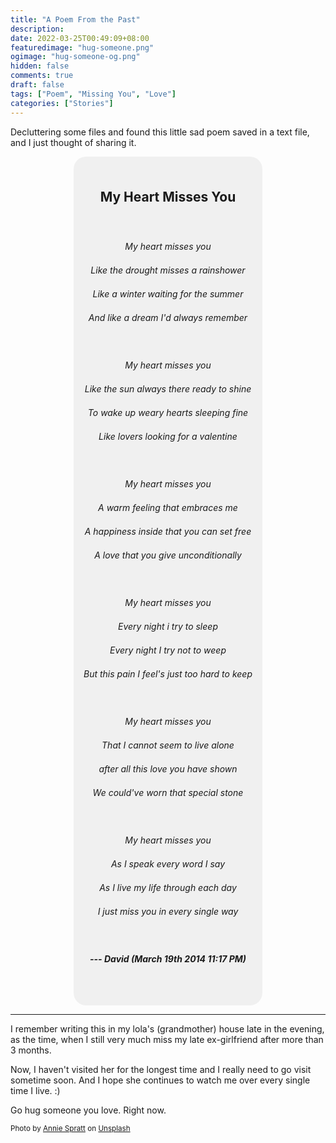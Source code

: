 ```yaml
---
title: "A Poem From the Past"
description:
date: 2022-03-25T00:49:09+08:00
featuredimage: "hug-someone.png"
ogimage: "hug-someone-og.png"
hidden: false
comments: true
draft: false
tags: ["Poem", "Missing You", "Love"]
categories: ["Stories"]
---
```


Decluttering some files and found this little sad poem saved in a text file, and I just thought of sharing it.

<div id="poem">

<style>
div#poem {
   line-height: 1.5rem !important; text-align: center; background: rgba(125,130,130,0.1); width: 60%; margin: 0 auto; border-radius: 20px;
}

@media(max-width:768px){
   div#poem {width: 100%; line-height: 1.8rem !important; }
}
   </style>

<br>

<h2 style="::before: none;border-inline-start: none; margin-left: 0;">My Heart Misses You</h2>

<br>

_My heart misses you_

_Like the drought misses a rainshower_

_Like a winter waiting for the summer_

_And like a dream I'd always remember_

<br>

_My heart misses you_

_Like the sun always there ready to shine_

_To wake up weary hearts sleeping fine_

_Like lovers looking for a valentine_

<br>

_My heart misses you_

_A warm feeling that embraces me_

_A happiness inside that you can set free_

_A love that you give unconditionally_

<br>

_My heart misses you_

_Every night i try to sleep_

_Every night I try not to weep_

_But this pain I feel's just too hard to keep_

<br>

_My heart misses you_

_That I cannot seem to live alone_

_after all this love you have shown_

_We could've worn that special stone_

<br>

_My heart misses you_

_As I speak every word I say_

_As I live my life through each day_

_I just miss you in every single way_

<br>

**_--- David (March 19th 2014 11:17 PM)_**

<br>
<br>

</div>
<hr>

I remember writing this in my lola's (grandmother) house late in the evening, as the time, when I still very much miss my late ex-girlfriend after more than 3 months.

Now, I haven't visited her for the longest time and I really need to go visit sometime soon. And I hope she continues to watch me over every single time I live. :)

Go hug someone you love. Right now.

<small>Photo by <a class="link" href="https://unsplash.com/@anniespratt?utm_source=unsplash&utm_medium=referral&utm_content=creditCopyText">Annie Spratt</a> on <a class="link" href="https://unsplash.com/s/photos/poem?utm_source=unsplash&utm_medium=referral&utm_content=creditCopyText">Unsplash</a></small>
